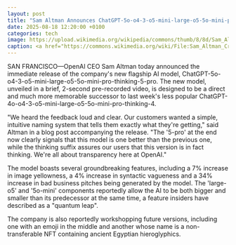 ```yaml
---
layout: post
title: "Sam Altman Announces ChatGPT-5o-o4-3-o5-mini-large-o5-5o-mini-pro-thinking-5-pro"
date: 2025-08-18 12:20:00 +0100
categories: tech
image: https://upload.wikimedia.org/wikipedia/commons/thumb/8/8d/Sam_Altman_CropEdit_James_Tamim.jpg/1000px-Sam_Altman_CropEdit_James_Tamim.jpg
caption: <a href="https://commons.wikimedia.org/wiki/File:Sam_Altman_CropEdit_James_Tamim.jpg">TechCrunch</a>, <a href="https://creativecommons.org/licenses/by/2.0">CC BY 2.0</a>, via Wikimedia Commons
---
```


SAN FRANCISCO—OpenAI CEO Sam Altman today announced the immediate release of the company's new flagship AI model, ChatGPT-5o-o4-3-o5-mini-large-o5-5o-mini-pro-thinking-5-pro. The new model, unveiled in a brief, 2-second pre-recorded video, is designed to be a direct and much more memorable successor to last week's less popular ChatGPT-4o-o4-3-o5-mini-large-o5-5o-mini-pro-thinking-4.

"We heard the feedback loud and clear. Our customers wanted a simple, intuitive naming system that tells them exactly what they're getting," said Altman in a blog post accompanying the release. "The '5-pro' at the end now clearly signals that this model is one better than the previous one, while the thinking suffix assures our users that this version is in fact thinking. We're all about transparency here at OpenAI."

The model boasts several groundbreaking features, including a 7% increase in image yellowness, a 4% increase in syntactic vagueness and a 34% increase in bad business pitches being generated by the model. The 'large-o5' and '5o-mini' components reportedly allow the AI to be both bigger and smaller than its predecessor at the same time, a feature insiders have described as a "quantum leap".

The company is also reportedly workshopping future versions, including one with an emoji in the middle and another whose name is a non-transferable NFT containing ancient Egyptian hieroglyphics.